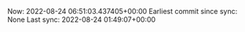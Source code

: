 Now: 2022-08-24 06:51:03.437405+00:00 Earliest commit since sync: None Last sync: 2022-08-24 01:49:07+00:00
